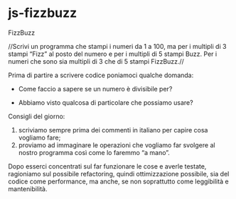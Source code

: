 # js-fizzbuzz
FizzBuzz


//Scrivi un programma che stampi i numeri da 1 a 100, ma per i multipli di 3 stampi “Fizz” al posto del numero e per i multipli di 5 stampi Buzz. Per i numeri che sono sia multipli di 3 che di 5 stampi FizzBuzz.//

Prima di partire a scrivere codice poniamoci qualche domanda:

- Come faccio a sapere se un numero è divisibile per?

- Abbiamo visto qualcosa di particolare che possiamo usare?

Consigli del giorno:
1. scriviamo sempre prima dei commenti in italiano per capire cosa vogliamo fare;
2. proviamo ad immaginare le operazioni che vogliamo far svolgere al nostro programma così come lo faremmo “a mano”.

Dopo esserci concentrati sul far funzionare le cose e averle testate, ragioniamo  sul possibile refactoring, quindi ottimizzazione possibile, sia del codice come performance, ma anche, se non soprattutto come leggibilità e mantenibilità.